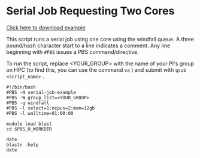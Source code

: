 # Serial Job Requesting Two Cores

[Click here to download example](two_core_serial_job.tar.gz)

This script runs a serial job using one core using the windfall queue. A three pound/hash character start to a line indicates a comment. Any line beginning with ```#PBS``` issues a PBS command/directive.

To run the script, replace <YOUR_GROUP> with the name of your PI's group on HPC (to find this, you can use the command ```va``` ) and submit with ```qsub <script_name>``` .

 ```
#!/bin/bash
#PBS -N serial-job-example
#PBS -W group_list=<YOUR_GROUP>
#PBS -q windfall
#PBS -l select=1:ncpus=2:mem=12gb
#PBS -l walltime=01:00:00
 
module load blast
cd $PBS_O_WORKDIR

date
blastn -help
date
 ```

